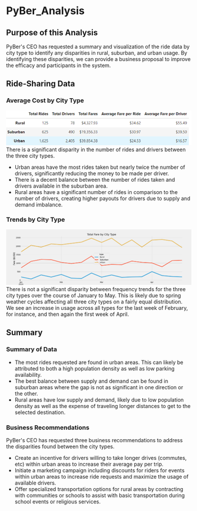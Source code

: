 # PyBer_Analysis

## Purpose of this Analysis
PyBer's CEO has requested a summary and visualization of the ride data by city type to identify any disparities in rural, suburban, and urban usage. By identifying these disparities, we can provide a business proposal to improve the efficacy and participants in the system. 

## Ride-Sharing Data

### Average Cost by City Type
![Image of Average Cost by Type](<./analysis/avg_cost_by_type.png>) 
There is a significant disparity in the number of rides and drivers between the three city types. 
- Urban areas have the most rides taken but nearly twice the number of drivers, significantly reducing the money to be made per driver. 
- There is a decent balance between the number of rides taken and drivers available in the suburban area.
- Rural areas have a significant number of rides in comparison to the number of drivers, creating higher payouts for drivers due to supply and demand imbalance.

### Trends by City Type
![Image of Trends by Week](<./analysis/PyBer_fare_summary.png>) 
There is not a significant disparity between frequency trends for the three city types over the course of January to May. This is likely due to spring weather cycles affecting all three city types on a fairly equal distribution. We see an increase in usage across all types for the last week of February, for instance, and then again the first week of April. 

## Summary

### Summary of Data
- The most rides requested are found in urban areas. This can likely be attributed to both a high population density as well as low parking availability.
- The best balance between supply and demand can be found in suburban areas where the gap is not as significant in one direction or the other.
- Rural areas have low supply and demand, likely due to low population density as well as the expense of traveling longer distances to get to the selected destination.

### Business Recommendations
PyBer's CEO has requested three business recommendations to address the disparities found between the city types. 
- Create an incentive for drivers willing to take longer drives (commutes, etc) within urban areas to increase their average pay per trip. 
- Initiate a marketing campaign including discounts for riders for events within urban areas to increase ride requests and maximize the usage of available drivers.
- Offer specialized transportation options for rural areas by contracting with communities or schools to assist with basic transportation during school events or religious services.